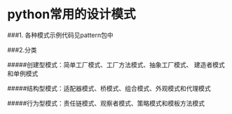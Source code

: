 
# python常用的设计模式

###1. 各种模式示例代码见pattern包中

###2.分类

#####创建型模式：简单工厂模式、工厂方法模式、抽象工厂模式、 建造者模式和单例模式

#####结构型模式：适配器模式、桥模式、组合模式、外观模式和代理模式

#####行为型模式：责任链模式、观察者模式、策略模式和模板方法模式

